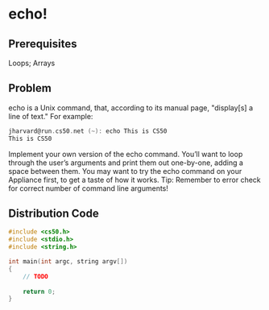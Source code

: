# echo!

## Prerequisites
Loops; Arrays

## Problem
echo is a Unix command, that, according to its manual page, "display[s] a line of text." For example:
```c
jharvard@run.cs50.net (~): echo This is CS50
This is CS50
```
Implement your own version of the echo command. You’ll want to loop through the user’s arguments and print them out one-by-one, adding a space between them. You may want to try the echo command on your Appliance first, to get a taste of how it works. Tip: Remember to error check for correct number of command line arguments!
## Distribution Code

```c
#include <cs50.h>
#include <stdio.h>
#include <string.h>

int main(int argc, string argv[])
{
    // TODO
    
    return 0;
}
```